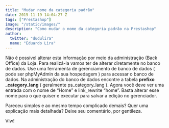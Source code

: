 ```yaml
---
title: "Mudar nome da categoria padrão"
date: 2015-11-19 14:04:27 Z
tags: ["Prestashop"]
image: "/static/images/"
description: "Como mudar o nome da categoria padrão na Prestashop"
author:
  twitter: "dudulira"
  name: "Eduardo Lira"
---
```


Não é possível alterar esta informação por meio da administração (Back Office) da Loja.
Para realizá-la vamos ter de alterar diretamente no banco de dados. Use uma ferramenta de gerenciamento de banco de dados ( pode ser phpMyAdmin da sua hospedagem ) para acessar o banco de dados.
Na administração do banco de dados encontre a tabela **prefixo \_category_lang** ( geralmente ps_category_lang ). Agora você deve ver uma entrada com o nome de “Home” e link_rewrite “home”.
Basta alterar esse nome para o que quiser e executar para salvar a edição no gerenciador.

Pareceu simples e ao mesmo tempo complicado demais? Quer uma explicação mais detalhada? Deixe seu comentário, por gentileza.

Vlw!
